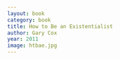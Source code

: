 ```yaml
---
layout: book
category: book
title: How to Be an Existentialist
author: Gary Cox
year: 2011
image: htbae.jpg
---
```

